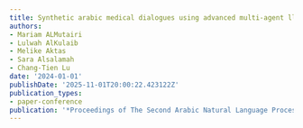 ```yaml
---
title: Synthetic arabic medical dialogues using advanced multi-agent llm techniques
authors:
- Mariam ALMutairi
- Lulwah AlKulaib
- Melike Aktas
- Sara Alsalamah
- Chang-Tien Lu
date: '2024-01-01'
publishDate: '2025-11-01T20:00:22.423122Z'
publication_types:
- paper-conference
publication: '*Proceedings of The Second Arabic Natural Language Processing Conference*'
---
```

